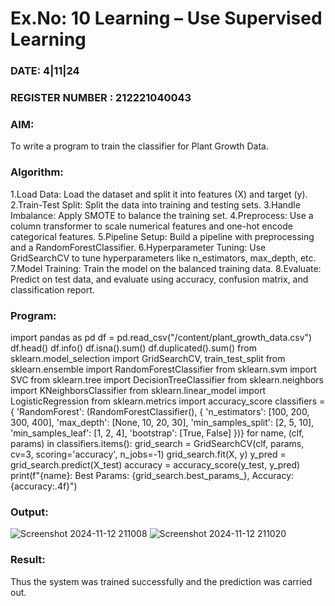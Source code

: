 # Ex.No: 10 Learning – Use Supervised Learning  
### DATE: 4|11|24                                                                          
### REGISTER NUMBER : 212221040043
### AIM: 
To write a program to train the classifier for Plant Growth Data.
###  Algorithm:
 1.Load Data: Load the dataset and split it into features (X) and target 
(y). 
2.Train-Test Split: Split the data into training and testing sets. 
3.Handle Imbalance: Apply SMOTE to balance the training set.
 4.Preprocess: Use a column transformer to scale numerical features and 
one-hot encode categorical
 features. 
5.Pipeline Setup: Build a pipeline with preprocessing and a 
RandomForestClassifier.
 6.Hyperparameter Tuning: Use GridSearchCV to tune hyperparameters like 
n_estimators,
 max_depth, etc.
 7.Model Training: Train the model on the balanced training data. 
8.Evaluate: Predict
 on test data, and evaluate using accuracy, confusion matrix, and 
classification report.
### Program:
import pandas as pd
 df = pd.read_csv("/content/plant_growth_data.csv")
 df.head()
 df.info()
 df.isna().sum()
 df.duplicated().sum()
 from sklearn.model_selection import GridSearchCV, train_test_split
 from sklearn.ensemble import RandomForestClassifier
 from sklearn.svm import SVC
 from sklearn.tree import DecisionTreeClassifier
 from sklearn.neighbors import KNeighborsClassifier
 from sklearn.linear_model import LogisticRegression
 from sklearn.metrics import accuracy_score
 classifiers = {
    'RandomForest': (RandomForestClassifier(), {
        'n_estimators': [100, 200, 300, 400],
        'max_depth': [None, 10, 20, 30],
        'min_samples_split': [2, 5, 10],
        'min_samples_leaf': [1, 2, 4],
        'bootstrap': [True, False]
    })}
 for name, (clf, params) in classifiers.items():
    grid_search = GridSearchCV(clf, params, cv=3, scoring='accuracy', 
n_jobs=-1)
    grid_search.fit(X, y)
    y_pred = grid_search.predict(X_test)
    accuracy = accuracy_score(y_test, y_pred)
    print(f"{name}: Best Params: {grid_search.best_params_}, Accuracy: 
{accuracy:.4f}")

### Output:
![Screenshot 2024-11-12 211008](https://github.com/user-attachments/assets/22a494ab-f11d-4b0b-960d-fd2850fa5e43)
![Screenshot 2024-11-12 211020](https://github.com/user-attachments/assets/69560e5a-3e6b-48f6-b99b-9182f7c71f9f)


### Result:
Thus the system was trained successfully and the prediction was carried out.
